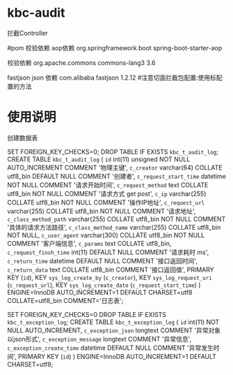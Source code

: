 # kbc-audit

拦截Controller

#pom 校验依赖
aop依赖
        <dependency>
            <groupId>org.springframework.boot</groupId>
            <artifactId>spring-boot-starter-aop</artifactId>
        </dependency>

校验依赖
        <dependency>
            <groupId>org.apache.commons</groupId>
            <artifactId>commons-lang3</artifactId>
            <version>3.6</version>
        </dependency>
        
fastjson json 依赖
        <dependency>
            <groupId>com.alibaba</groupId>
            <artifactId>fastjson</artifactId>
            <version>1.2.12</version>
        </dependency>
#注意切面拦截包配置:使用标配置的方法


# 使用说明
创建数据表

SET FOREIGN_KEY_CHECKS=0;
DROP TABLE IF EXISTS `kbc_t_audit_log`;
CREATE TABLE `kbc_t_audit_log` (
  `id` int(11) unsigned NOT NULL AUTO_INCREMENT COMMENT '物理主键',
  `c_creator` varchar(64) COLLATE utf8_bin DEFAULT NULL COMMENT '创建者',
  `c_request_start_time` datetime NOT NULL COMMENT '请求开始时间',
  `c_request_method` text COLLATE utf8_bin NOT NULL COMMENT '请求方式 get post',
  `c_ip` varchar(255) COLLATE utf8_bin NOT NULL COMMENT '操作IP地址',
  `c_request_url` varchar(255) COLLATE utf8_bin NOT NULL COMMENT '请求地址',
  `c_class_method_path` varchar(255) COLLATE utf8_bin NOT NULL COMMENT '具体的请求方法路径',
  `c_class_method_name` varchar(255) COLLATE utf8_bin NOT NULL,
  `c_user_agent` varchar(300) COLLATE utf8_bin NOT NULL COMMENT '客户端信息',
  `c_params` text COLLATE utf8_bin,
  `c_request_finsh_time` int(11) DEFAULT NULL COMMENT '请求耗时 ms',
  `c_return_time` datetime DEFAULT NULL COMMENT '接口返回时间',
  `c_return_data` text COLLATE utf8_bin COMMENT '接口返回值',
  PRIMARY KEY (`id`),
  KEY `sys_log_create_by` (`c_creator`),
  KEY `sys_log_request_uri` (`c_request_url`),
  KEY `sys_log_create_date` (`c_request_start_time`)
) ENGINE=InnoDB AUTO_INCREMENT=1 DEFAULT CHARSET=utf8 COLLATE=utf8_bin COMMENT='日志表';


SET FOREIGN_KEY_CHECKS=0
DROP TABLE IF EXISTS `kbc_t_exception_log`;
CREATE TABLE `kbc_t_exception_log` (
  `id` int(11) NOT NULL AUTO_INCREMENT,
  `c_exception_json` longtext COMMENT '异常对象以json形式',
  `c_exception_message` longtext COMMENT '异常信息',
  `c_exception_create_time` datetime DEFAULT NULL COMMENT '异常发生时间',
  PRIMARY KEY (`id`)
) ENGINE=InnoDB AUTO_INCREMENT=1 DEFAULT CHARSET=utf8;

